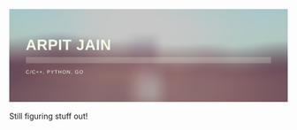 <!--- ![#Arpit Jain, new to OSS](https://github.com/osBins/osBins/blob/main/banner.png) --->

<img align="centre" src="https://github.com/osBins/osBins/blob/main/banner.png">

<!--- <img src="https://img.shields.io/badge/Discord-7289DA?style=for-the-badge&logo=discord&logoColor=white" /> --->
Still figuring stuff out!
